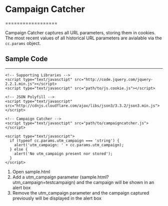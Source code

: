 # Campaign Catcher
==================

Campaign Catcher captures all URL parameters, storing them in cookies.  The most recent values of all historical URL parameters are avialable via the `cc.params` object.

## Sample Code
--------------

    <!-- Supporting Libraries -->
    <script type="text/javasctipt" src="http://code.jquery.com/jquery-2.2.1.min.js"></script>
    <script type="text/javascript" src="path/to/js.cookie.js"></script>

    <!-- JSON Polyfill -->
    <script type="text/javascript" src="http://cdnjs.cloudflare.com/ajax/libs/json3/3.3.2/json3.min.js"></script>

    <!-- Campaign Catcher -->
    <script type="text/javasctipt" src="path/to/campaigncatcher.js"></script>

    <script type="text/javascript">
      if (typeof cc.params.utm_campaign === 'string') {
        alert('utm_campaign: ' + cc.params.utm_campaign);
      } else {
        alert('No utm_campaign present nor stored');
      }
    </script>

1. Open sample.html
2. Add a utm_campaign parameter (sample.html?utm_campaign=testcampaign) and the campaign will be shown in an alert box
3. Remove the utm_campaign parameter and the campaign captured previously will be displayed in the alert box
